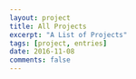 ```yaml
---
layout: project
title: All Projects
excerpt: "A List of Projects"
tags: [project, entries]
date: 2016-11-08
comments: false
---
```

